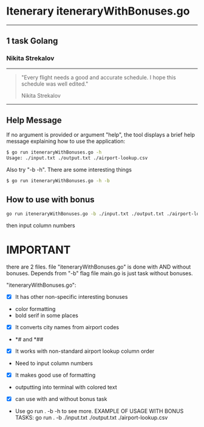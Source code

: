 # Itenerary iteneraryWithBonuses.go

***

## 1 task Golang
### Nikita Strekalov

___
> "Every flight needs a good and accurate schedule. I hope this schedule was well edited."
>
> Nikita Strekalov
___

## Help Message

If no argument is provided or argument "help", the tool displays a brief help message explaining how to use the application:
```bash
$ go run iteneraryWithBonuses.go -h
Usage: ./input.txt ./output.txt ./airport-lookup.csv
```
Also try "-b -h". There are some interesting things
```bash
$ go run iteneraryWithBonuses.go -h -b
```

## How to use with bonus

```bash
go run iteneraryWithBonuses.go -b ./input.txt ./output.txt ./airport-lookup.csv
```
then input column numbers

# IMPORTANT
there are 2 files.
file "iteneraryWithBonuses.go" is done with AND without bonuses. Depends from "-b" flag
file main.go is just task without bonuses.

"iteneraryWithBonuses.go":
- [X] It has other non-specific interesting bonuses
- color formatting
- bold serif in some places
- [X] It converts city names from airport codes
- *# and *##
- [X] It works with non-standard airport lookup column order
- Need to input column numbers
- [X] It makes good use of formatting
- outputting into terminal with colored text
- [X] can use with and without bonus task
- Use go run . -b -h to see more. EXAMPLE OF USAGE WITH BONUS TASKS: go run . -b ./input.txt ./output.txt ./airport-lookup.csv